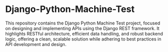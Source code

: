 # Django-Python-Machine-Test
This repository contains the Django Python Machine Test project, focused on designing and implementing APIs using the Django REST framework. It highlights RESTful architecture, efficient data handling, and robust backend logic, offering a clean, scalable solution while adhering to best practices in API development and design.
